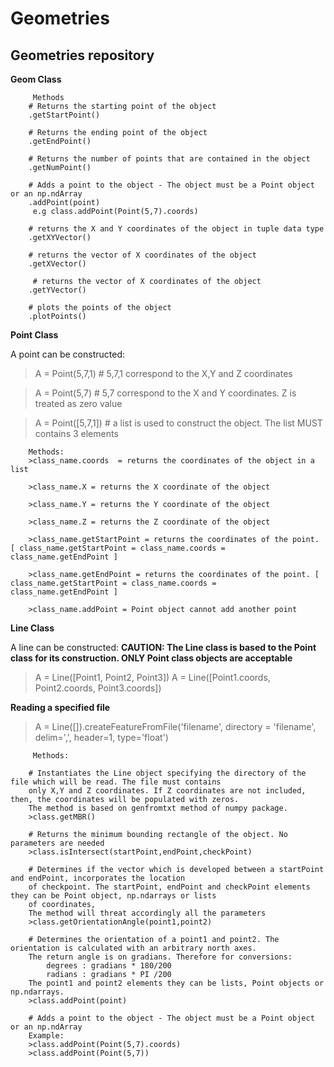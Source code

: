 # Geometries
Geometries repository
------------------------------------------------

**Geom Class**
         
         Methods
        # Returns the starting point of the object
        .getStartPoint()

        # Returns the ending point of the object
        .getEndPoint()
        
        # Returns the number of points that are contained in the object
        .getNumPoint()

        # Adds a point to the object - The object must be a Point object or an np.ndArray
        .addPoint(point)
         e.g class.addPoint(Point(5,7).coords)
        
        # returns the X and Y coordinates of the object in tuple data type
        .getXYVector()

        # returns the vector of X coordinates of the object
        .getXVector()
         
         # returns the vector of X coordinates of the object
        .getYVector()
                
        # plots the points of the object
        .plotPoints()
        
        
        
**Point Class**

A point can be constructed:

> A = Point(5,7,1) # 5,7,1 correspond to the X,Y and Z coordinates

> A = Point(5,7) # 5,7 correspond to the X and Y coordinates. Z is treated as zero value

> A = Point([5,7,1]) # a list is used to construct the object. The list MUST contains 3 elements
    
        Methods:
        >class_name.coords  = returns the coordinates of the object in a list
        
        >class_name.X = returns the X coordinate of the object
        
        >class_name.Y = returns the Y coordinate of the object
        
        >class_name.Z = returns the Z coordinate of the object
        
        >class_name.getStartPoint = returns the coordinates of the point. [ class_name.getStartPoint = class_name.coords =                               class_name.getEndPoint ]
        
        >class_name.getEndPoint = returns the coordinates of the point. [ class_name.getStartPoint = class_name.coords =                                 class_name.getEndPoint ]
        
        >class_name.addPoint = Point object cannot add another point
    

**Line Class**

A line can be constructed:
__CAUTION: The Line class is based to the Point class for its construction. ONLY Point class objects are acceptable__

>A = Line([Point1, Point2, Point3])
>A = Line([Point1.coords, Point2.coords, Point3.coords])

__Reading a specified file__
>A = Line([]).createFeatureFromFile('filename', directory = 'filename', delim=',', header=1, type='float')
         
         Methods:

        # Instantiates the Line object specifying the directory of the file which will be read. The file must contains
        only X,Y and Z coordinates. If Z coordinates are not included, then, the coordinates will be populated with zeros.
        The method is based on genfromtxt method of numpy package. 
        >class.getMBR()
        
        # Returns the minimum bounding rectangle of the object. No parameters are needed
        >class.isIntersect(startPoint,endPoint,checkPoint)
        
        # Determines if the vector which is developed between a startPoint and endPoint, incorporates the location
        of checkpoint. The startPoint, endPoint and checkPoint elements they can be Point object, np.ndarrays or lists
        of coordinates,
        The method will threat accordingly all the parameters
        >class.getOrientationAngle(point1,point2)
        
        # Determines the orientation of a point1 and point2. The orientation is calculated with an arbitrary north axes.
        The return angle is on gradians. Therefore for conversions:
            degrees : gradians * 180/200
            radians : gradians * PI /200
        The point1 and point2 elements they can be lists, Point objects or np.ndarrays.
        >class.addPoint(point)
        
        # Adds a point to the object - The object must be a Point object or an np.ndArray
        Example:
        >class.addPoint(Point(5,7).coords)
        >class.addPoint(Point(5,7))
